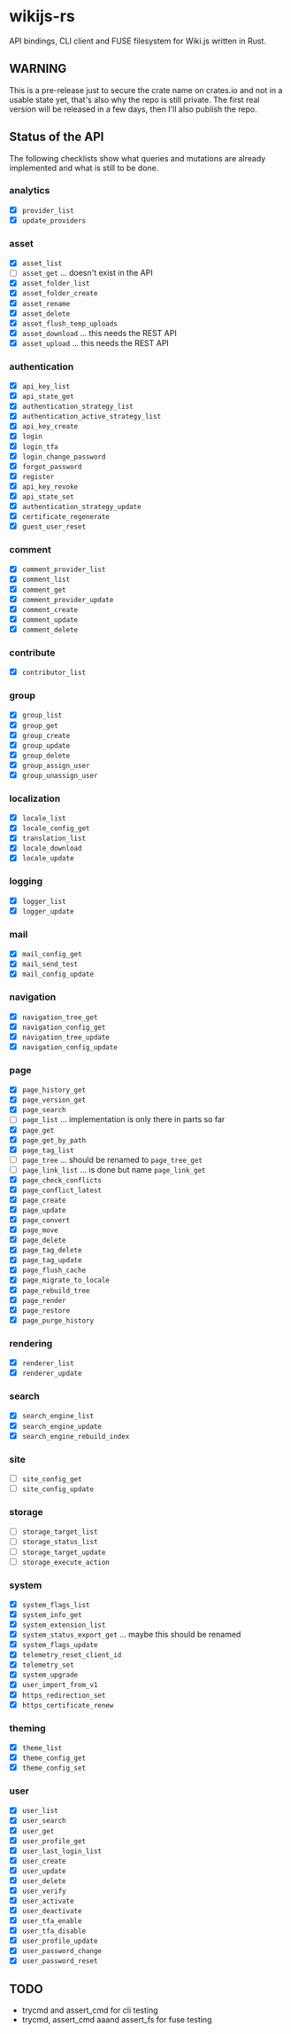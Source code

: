 # wikijs-rs
API bindings, CLI client and FUSE filesystem for Wiki.js written in Rust.

## WARNING
This is a pre-release just to secure the crate name on crates.io and not
in a usable state yet, that's also why the repo is still private. The first
real version will be released in a few days, then I'll also publish the repo.

## Status of the API
The following checklists show what queries and mutations are already
implemented and what is still to be done.

### analytics
- [x] `provider_list`
- [x] `update_providers`

### asset
- [x] `asset_list`
- [ ] `asset_get` ... doesn't exist in the API
- [x] `asset_folder_list`
- [x] `asset_folder_create`
- [x] `asset_rename`
- [x] `asset_delete`
- [x] `asset_flush_temp_uploads`
- [x] `asset_download` ... this needs the REST API
- [x] `asset_upload` ... this needs the REST API

### authentication
- [x] `api_key_list`
- [x] `api_state_get`
- [x] `authentication_strategy_list`
- [x] `authentication_active_strategy_list`
- [x] `api_key_create`
- [x] `login`
- [x] `login_tfa`
- [x] `login_change_password`
- [x] `forgot_password`
- [x] `register`
- [x] `api_key_revoke`
- [x] `api_state_set`
- [x] `authentication_strategy_update`
- [x] `certificate_regenerate`
- [x] `guest_user_reset`

### comment
- [x] `comment_provider_list`
- [x] `comment_list`
- [x] `comment_get`
- [x] `comment_provider_update`
- [x] `comment_create`
- [x] `comment_update`
- [x] `comment_delete`

### contribute
- [x] `contributor_list`

### group
- [x] `group_list`
- [x] `group_get`
- [x] `group_create`
- [x] `group_update`
- [x] `group_delete`
- [x] `group_assign_user`
- [x] `group_unassign_user`

### localization
- [x] `locale_list`
- [x] `locale_config_get`
- [x] `translation_list`
- [x] `locale_download`
- [x] `locale_update`

### logging
- [x] `logger_list`
- [x] `logger_update`

### mail
- [x] `mail_config_get`
- [x] `mail_send_test`
- [x] `mail_config_update`

### navigation
- [x] `navigation_tree_get`
- [x] `navigation_config_get`
- [x] `navigation_tree_update`
- [x] `navigation_config_update`

### page
- [x] `page_history_get`
- [x] `page_version_get`
- [x] `page_search`
- [ ] `page_list` ... implementation is only there in parts so far
- [x] `page_get`
- [x] `page_get_by_path`
- [x] `page_tag_list`
- [ ] `page_tree` ... should be renamed to `page_tree_get`
- [ ] `page_link_list` ... is done but name `page_link_get`
- [x] `page_check_conflicts`
- [x] `page_conflict_latest`
- [x] `page_create`
- [x] `page_update`
- [x] `page_convert`
- [x] `page_move`
- [x] `page_delete`
- [x] `page_tag_delete`
- [x] `page_tag_update`
- [x] `page_flush_cache`
- [x] `page_migrate_to_locale`
- [x] `page_rebuild_tree`
- [x] `page_render`
- [x] `page_restore`
- [x] `page_purge_history`

### rendering
- [x] `renderer_list`
- [x] `renderer_update`

### search
- [x] `search_engine_list`
- [x] `search_engine_update`
- [x] `search_engine_rebuild_index`

### site
- [ ] `site_config_get`
- [ ] `site_config_update`

### storage
- [ ] `storage_target_list`
- [ ] `storage_status_list`
- [ ] `storage_target_update`
- [ ] `storage_execute_action`

### system
- [x] `system_flags_list`
- [x] `system_info_get`
- [x] `system_extension_list`
- [x] `system_status_export_get` ... maybe this should be renamed
- [x] `system_flags_update`
- [x] `telemetry_reset_client_id`
- [x] `telemetry_set`
- [x] `system_upgrade`
- [x] `user_import_from_v1`
- [x] `https_redirection_set`
- [x] `https_certificate_renew`

### theming
- [x] `theme_list`
- [x] `theme_config_get`
- [x] `theme_config_set`

### user
- [x] `user_list`
- [x] `user_search`
- [x] `user_get`
- [x] `user_profile_get`
- [x] `user_last_login_list`
- [x] `user_create`
- [x] `user_update`
- [x] `user_delete`
- [x] `user_verify`
- [x] `user_activate`
- [x] `user_deactivate`
- [x] `user_tfa_enable`
- [x] `user_tfa_disable`
- [x] `user_profile_update`
- [x] `user_password_change`
- [x] `user_password_reset`

## TODO
- trycmd and assert_cmd for cli testing
- trycmd, assert_cmd aaand assert_fs for fuse testing
